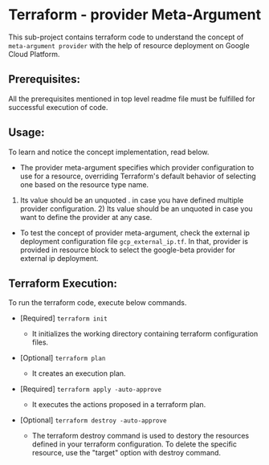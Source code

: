 # Terraform - provider Meta-Argument
This sub-project contains terraform code to understand the concept of `meta-argument provider` with the help of resource deployment on Google Cloud Platform.

## Prerequisites:
All the prerequisites mentioned in top level readme file must be fulfilled for successful execution of code.

## Usage:
To learn and notice the concept implementation, read below.

-   The provider meta-argument specifies which provider configuration to use for a resource, overriding Terraform's default behavior of selecting one based on the resource type name. 

1) Its value should be an unquoted <PROVIDER>.<ALIAS> in case you have defined multiple provider configuration. 2) Its value should be an unquoted <PROVIDER> in case you want to define the provider at any case.

-   To test the concept of provider meta-argument, check the external ip deployment configuration file `gcp_external_ip.tf`. In that, provider is provided in resource block to select the google-beta provider for external ip deployment.

## Terraform Execution:
To run the terraform code, execute below commands.

-   [Required] `terraform init`
    -   It initializes the working directory containing terraform configuration files.

-   [Optional] `terraform plan`
    -   It creates an execution plan.

-   [Required] `terraform apply -auto-approve`
    -   It executes the actions proposed in a terraform plan.

-   [Optional] `terraform destroy -auto-approve`
    -   The terraform destroy command is used to destory the resources defined in your terraform configuration. To delete the specific resource, use the "target" option with destroy command.